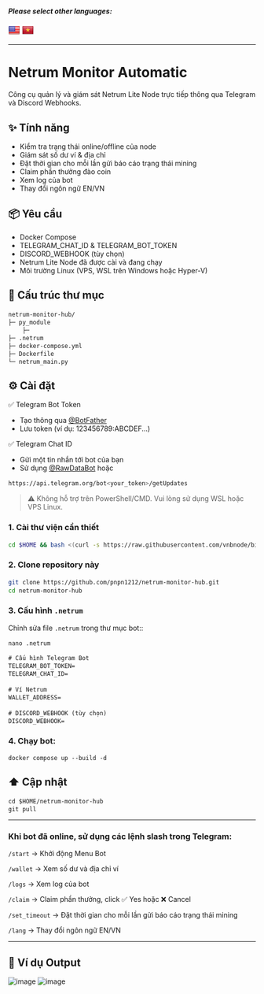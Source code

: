#### *Please select other languages:*
[![English](https://raw.githubusercontent.com/gosquared/flags/master/flags/flags/shiny/24/United-States.png)](README.md)
[![Việt Nam](https://raw.githubusercontent.com/gosquared/flags/master/flags/flags/shiny/24/Vietnam.png)](README.vn.md)   

------
# Netrum Monitor Automatic

Công cụ quản lý và giám sát Netrum Lite Node trực tiếp thông qua Telegram và Discord Webhooks.

## ✨ Tính năng
- Kiểm tra trạng thái online/offline của node
- Giám sát số dư ví & địa chỉ
- Đặt thời gian cho mỗi lần gửi báo cáo trạng thái mining
- Claim phần thưởng đào coin
- Xem log của bot
- Thay đổi ngôn ngữ EN/VN

## 📦 Yêu cầu
- Docker Compose
- TELEGRAM_CHAT_ID & TELEGRAM_BOT_TOKEN
- DISCORD_WEBHOOK (tùy chọn) 
- Netrum Lite Node đã được cài và đang chạy
- Môi trường Linux (VPS, WSL trên Windows hoặc Hyper-V)

## 📁 Cấu trúc thư mục
```
netrum-monitor-hub/
├─ py_module
    ├─ 
├─ .netrum
├─ docker-compose.yml
├─ Dockerfile
└─ netrum_main.py
```

## ⚙️ Cài đặt
✅ Telegram Bot Token
- Tạo thông qua [@BotFather](https://t.me/BotFather)
- Lưu token (ví dụ: 123456789:ABCDEF...)

✅ Telegram Chat ID
- Gửi một tin nhắn tới bot của bạn
- Sử dụng [@RawDataBot](https://t.me/RawDataBot) hoặc

```bash
https://api.telegram.org/bot<your_token>/getUpdates
```

> ⚠️ Không hỗ trợ trên PowerShell/CMD. Vui lòng sử dụng WSL hoặc VPS Linux.

### 1. Cài thư viện cần thiết
```bash
cd $HOME && bash <(curl -s https://raw.githubusercontent.com/vnbnode/binaries/main/docker-install.sh)
```

### 2. Clone repository này
```bash
git clone https://github.com/pnpn1212/netrum-monitor-hub.git
cd netrum-monitor-hub
```

### 3. Cấu hình `.netrum`
Chỉnh sửa file `.netrum` trong thư mục bot::
```
nano .netrum
```   
```
# Cấu hình Telegram Bot
TELEGRAM_BOT_TOKEN=
TELEGRAM_CHAT_ID=

# Ví Netrum
WALLET_ADDRESS=

# DISCORD_WEBHOOK (tùy chọn)
DISCORD_WEBHOOK=
```  

### 4. Chạy bot:
```
docker compose up --build -d
```

## ⬆️ Cập nhật
```
cd $HOME/netrum-monitor-hub
git pull
```

---

### Khi bot đã online, sử dụng các lệnh slash trong Telegram:

`/start` → Khởi động Menu Bot

`/wallet` → Xem số dư và địa chỉ ví

`/logs` → Xem log của bot

`/claim` → Claim phần thưởng, click ✅ Yes hoặc ❌ Cancel

`/set_timeout` → Đặt thời gian cho mỗi lần gửi báo cáo trạng thái mining

`/lang` → Thay đổi ngôn ngữ EN/VN

---
## 📑 Ví dụ Output

<img width="750" height="459" alt="image" src="https://github.com/user-attachments/assets/4c78d9f0-1b85-4118-8b66-1af2b0b8063e" />
<img width="741" height="1280" alt="image" src="https://github.com/user-attachments/assets/6ef52dbe-8c5f-4afe-9ced-f21014e50578" />


